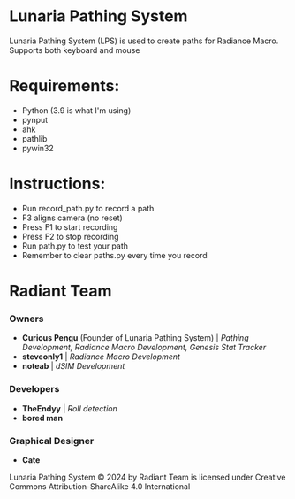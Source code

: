 # Lunaria Pathing System
Lunaria Pathing System (LPS) is used to create paths for Radiance Macro.
Supports both keyboard and mouse

# Requirements:
- Python (3.9 is what I'm using)
- pynput
- ahk
- pathlib
- pywin32

# Instructions:
- Run record_path.py to record a path
- F3 aligns camera (no reset)
- Press F1 to start recording
- Press F2 to stop recording
- Run path.py to test your path
- Remember to clear paths.py every time you record

# Radiant Team
### Owners
- **Curious Pengu** (Founder of Lunaria Pathing System) | _Pathing Development, Radiance Macro Development, Genesis Stat Tracker_
- **steveonly1** | _Radiance Macro Development_
- **noteab** | _dSIM Development_
### Developers
- **TheEndyy** | _Roll detection_
- **bored man**
### Graphical Designer
- **Cate**

Lunaria Pathing System © 2024 by Radiant Team is licensed under Creative Commons Attribution-ShareAlike 4.0 International 
